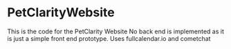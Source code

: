 # PetClarityWebsite
This is the code for the PetClarity Website
No back end is implemented as it is just a simple front end prototype.
Uses fullcalendar.io and cometchat
